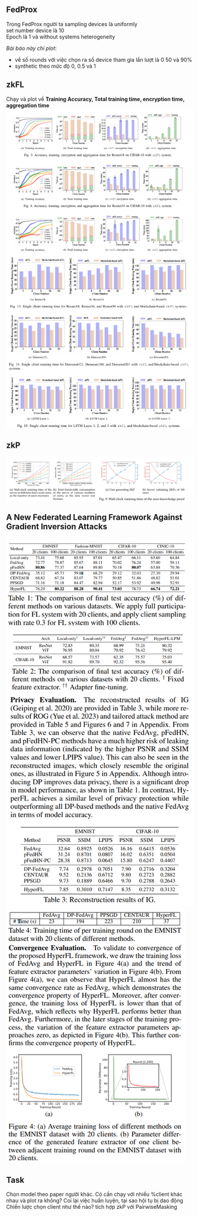 ## FedProx
Trong FedProx người ta sampling devices là uniformly\
set number device là 10\
Epoch là 1 và without systems heterogeneity

*Bài báo này chỉ plot*: 
- về số rounds với việc chọn ra số device tham gia lần lượt là 0 50 và 90%
- synthetic theo mức độ 0, 0.5 và 1

## zkFL
Chạy và plot về **Training Accuracy, Total training time, encryption time, aggregation time**
![alt text](/img/image.png)
![alt text](/img/image-1.png)

## zkP
![alt text](/img/image-2.png)

## A New Federated Learning Framework Against Gradient Inversion Attacks
![alt text](/img/image-3.png)
![alt text](/img/image4.png)
![alt text](/img/image5.png)
![alt text](/img/image6.png)


## Task
Chọn model theo paper người khác.
Có cần chạy với nhiều %client khác nhau và plot ra không?
Coi lại việc huấn luyện, tại sao hội tụ bị dao động
Chiến lược chọn client như thế nào?
tích hợp zkP với PairwiseMasking